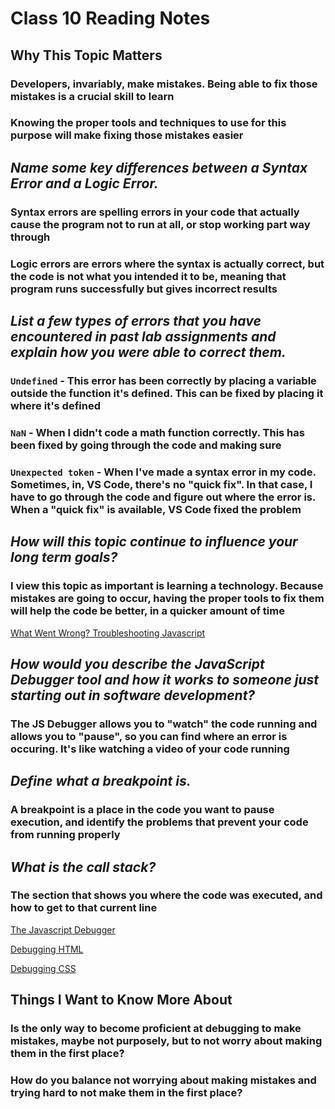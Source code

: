 # Class 10 Reading Notes

## Why This Topic Matters

### Developers, invariably, make mistakes. Being able to fix those mistakes is a crucial skill to learn

### Knowing the proper tools and techniques to use for this purpose will make fixing those mistakes easier

## *Name some key differences between a Syntax Error and a Logic Error.*

### **Syntax errors** are spelling errors in your code that actually cause the program not to run at all, or stop working part way through

### **Logic errors** are errors where the syntax is actually correct, but the code is not what you intended it to be, meaning that program runs successfully but gives incorrect results

## *List a few types of errors that you have encountered in past lab assignments and explain how you were able to correct them.*

### `Undefined` - This error has been correctly by placing a variable outside the function it's defined. This can be fixed by placing it where it's defined

### `NaN` -  When I didn't code a math function correctly. This has been fixed by going through the code and making sure

### `Unexpected token` - When I've made a syntax error in my code. Sometimes, in, VS Code, there's no "quick fix". In that case, I have to go through the code and figure out where the error is. When a "quick fix" is available, VS Code fixed the problem

## *How will this topic continue to influence your long term goals?*

### I view this topic as important is learning a technology. Because mistakes are going to occur, having the proper tools to fix them will help the code be better, in a quicker amount of time

[What Went Wrong? Troubleshooting Javascript](https://developer.mozilla.org/en-US/docs/Learn/JavaScript/First_steps/What_went_wrong)

## *How would you describe the JavaScript Debugger tool and how it works to someone just starting out in software development?*

### The JS Debugger allows you to "watch" the code running and allows you to "pause", so you can find where an error is occuring. It's like watching a video of your code running

## *Define what a breakpoint is.*

### A breakpoint is a place in the code you want to pause execution, and identify the problems that prevent your code from running properly

## *What is the call stack?*

### The section that shows you where the code was executed, and how to get to that current line

[The Javascript Debugger](https://developer.mozilla.org/en-US/docs/Learn/Common_questions/What_are_browser_developer_tools#the_javascript_debugger)

[Debugging HTML](https://developer.mozilla.org/en-US/docs/Learn/HTML/Introduction_to_HTML/Debugging_HTML)

[Debugging CSS](https://developer.mozilla.org/en-US/docs/Learn/CSS/Building_blocks/Debugging_CSS)

## Things I Want to Know More About

### Is the only way to become proficient at debugging to make mistakes, maybe not purposely, but to not worry about making them in the first place?

### How do you balance not worrying about making mistakes and trying hard to not make them in the first place?
